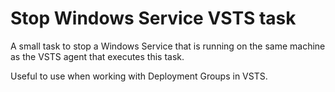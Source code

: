 # Stop Windows Service VSTS task

A small task to stop a Windows Service that is running on the same machine as the VSTS agent that executes this task.

Useful to use when working with Deployment Groups in VSTS.
